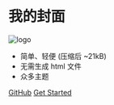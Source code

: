 <!-- _coverpage.md -->

# 我的封面

![logo](_media/icon.svg)

<!-- # docsify <small>3.5</small> -->

<!-- > 一个神奇的文档网站生成器。 -->

- 简单、轻便 (压缩后 ~21kB)
- 无需生成 html 文件
- 众多主题

[GitHub](https://github.com/docsifyjs/docsify/)
[Get Started](#docsify)